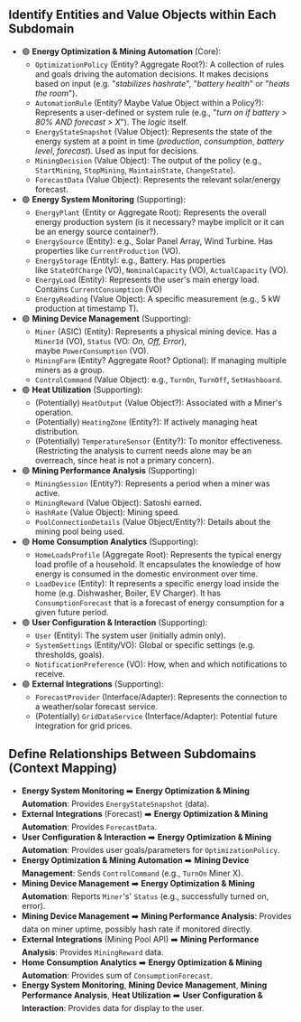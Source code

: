## Identify Entities and Value Objects within Each Subdomain

- 🟢 **Energy Optimization & Mining Automation** (Core):
    - `OptimizationPolicy` (Entity? Aggregate Root?): A collection of rules and goals driving the automation decisions. It makes decisions based on input (e.g. "*stabilizes hashrate*", "*battery health*" or "*heats the room*").
    - `AutomationRule` (Entity? Maybe Value Object within a Policy?): Represents a user-defined or system rule (e.g., "*turn on if battery > 80% AND forecast > X*"). The *logic* itself.
    - `EnergyStateSnapshot` (Value Object): Represents the state of the energy system at a point in time (*production*, *consumption*, *battery level*, *forecast*). Used as input for decisions.
    - `MiningDecision` (Value Object): The output of the policy (e.g., `StartMining`, `StopMining`, `MaintainState`, `ChangeState`).
    - `ForecastData` (Value Object): Represents the relevant solar/energy forecast.
- 🟣 **Energy System Monitoring** (Supporting):
    - `EnergyPlant` (Entity or Aggregate Root): Represents the overall energy production system (is it necessary? maybe implicit or it can be an energy source container?).
    - `EnergySource` (Entity): e.g., Solar Panel Array, Wind Turbine. Has properties like `CurrentProduction` (VO).
    - `EnergyStorage` (Entity): e.g., Battery. Has properties like `StateOfCharge` (VO), `NominalCapacity` (VO), `ActualCapacity` (VO).
    - `EnergyLoad` (Entity): Represents the user's main energy load. Contains `CurrentConsumption` (VO)
    - `EnergyReading` (Value Object): A specific measurement (e.g., 5 kW production at timestamp T).
- 🟣 **Mining Device Management** (Supporting):
    - `Miner` (ASIC) (Entity): Represents a physical mining device. Has a `MinerId` (VO), `Status` (VO: *On, Off, Error*), maybe `PowerConsumption` (VO).
    - `MiningFarm` (Entity? Aggregate Root? Optional): If managing multiple miners as a group.
    - `ControlCommand` (Value Object): e.g., `TurnOn`, `TurnOff`, `SetHashboard`.
- 🟣 **Heat Utilization** (Supporting):
    - (Potentially) `HeatOutput` (Value Object?): Associated with a Miner's operation.
    - (Potentially) `HeatingZone` (Entity?): If actively managing heat distribution.
    - (Potentially) `TemperatureSensor` (Entity?): To monitor effectiveness. (Restricting the analysis to current needs alone may be an overreach, since heat is not a primary concern).
- 🟣 **Mining Performance Analysis** (Supporting):
    - `MiningSession` (Entity?): Represents a period when a miner was active.
    - `MiningReward` (Value Object): Satoshi earned.
    - `HashRate` (Value Object): Mining speed.
    - `PoolConnectionDetails` (Value Object/Entity?): Details about the mining pool being used.
- 🟣 **Home Consumption Analytics** (Supporting):
    - `HomeLoadsProfile` (Aggregate Root): Represents the typical energy load profile of a household. It encapsulates the knowledge of how energy is consumed in the domestic environment over time.
    - `LoadDevice` (Entity): It represents a specific energy load inside the home (e.g. Dishwasher, Boiler, EV Charger). It has `ConsumptionForecast` that is a forecast of energy consumption for a given future period.
- 🟣 **User Configuration & Interaction** (Supporting):
    - `User` (Entity): The system user (initially admin only).
    - `SystemSettings` (Entity/VO): Global or specific settings (e.g. thresholds, goals).
    - `NotificationPreference` (VO): How, when and which notifications to receive.
- 🟣 **External Integrations** (Supporting):
    - `ForecastProvider` (Interface/Adapter): Represents the connection to a weather/solar forecast service.
    - (Potentially) `GridDataService` (Interface/Adapter): Potential future integration for grid prices.

## Define Relationships Between Subdomains (Context Mapping)

- **Energy System Monitoring** ➡️ **Energy Optimization & Mining Automation**: Provides `EnergyStateSnapshot` (data).
- **External Integrations** (Forecast) ➡️ **Energy Optimization & Mining Automation**: Provides `ForecastData`.
- **User Configuration & Interaction** ➡️ **Energy Optimization & Mining Automation**: Provides user goals/parameters for `OptimizationPolicy`.
- **Energy Optimization & Mining Automation** ➡️ **Mining Device Management**: Sends `ControlCommand` (e.g., `TurnOn` Miner X).
- **Mining Device Management** ➡️ **Energy Optimization & Mining Automation**: Reports `Miner`'s' `Status` (e.g., successfully turned on, error).
- **Mining Device Management** ➡️ **Mining Performance Analysis**: Provides data on miner uptime, possibly hash rate if monitored directly.
- **External Integrations** (Mining Pool API) ➡️ **Mining Performance Analysis**: Provides `MiningReward` data.
- **Home Consumption Analytics** ➡️ **Energy Optimization & Mining Automation**: Provides sum of `ConsumptionForecast`.
- **Energy System Monitoring**, **Mining Device Management**, **Mining Performance Analysis**, **Heat Utilization** ➡️ **User Configuration & Interaction**: Provides data for display to the user.